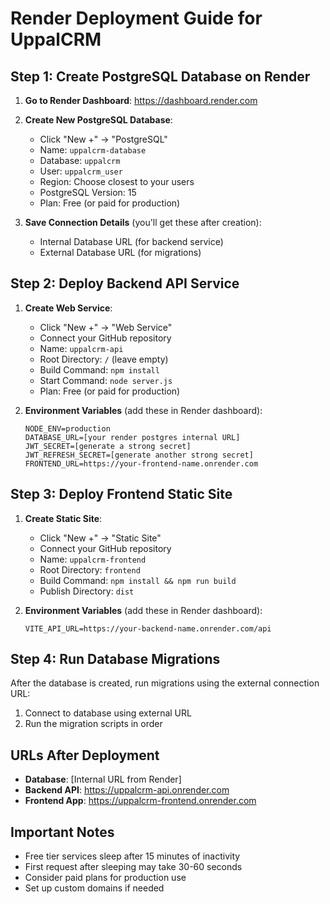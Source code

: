 # Render Deployment Guide for UppalCRM

## Step 1: Create PostgreSQL Database on Render

1. **Go to Render Dashboard**: https://dashboard.render.com
2. **Create New PostgreSQL Database**:
   - Click "New +" → "PostgreSQL"
   - Name: `uppalcrm-database`
   - Database: `uppalcrm`
   - User: `uppalcrm_user`
   - Region: Choose closest to your users
   - PostgreSQL Version: 15
   - Plan: Free (or paid for production)

3. **Save Connection Details** (you'll get these after creation):
   - Internal Database URL (for backend service)
   - External Database URL (for migrations)

## Step 2: Deploy Backend API Service

1. **Create Web Service**:
   - Click "New +" → "Web Service"
   - Connect your GitHub repository
   - Name: `uppalcrm-api`
   - Root Directory: `/` (leave empty)
   - Build Command: `npm install`
   - Start Command: `node server.js`
   - Plan: Free (or paid for production)

2. **Environment Variables** (add these in Render dashboard):
   ```
   NODE_ENV=production
   DATABASE_URL=[your render postgres internal URL]
   JWT_SECRET=[generate a strong secret]
   JWT_REFRESH_SECRET=[generate another strong secret]
   FRONTEND_URL=https://your-frontend-name.onrender.com
   ```

## Step 3: Deploy Frontend Static Site

1. **Create Static Site**:
   - Click "New +" → "Static Site"
   - Connect your GitHub repository
   - Name: `uppalcrm-frontend`
   - Root Directory: `frontend`
   - Build Command: `npm install && npm run build`
   - Publish Directory: `dist`

2. **Environment Variables** (add these in Render dashboard):
   ```
   VITE_API_URL=https://your-backend-name.onrender.com/api
   ```

## Step 4: Run Database Migrations

After the database is created, run migrations using the external connection URL:

1. Connect to database using external URL
2. Run the migration scripts in order

## URLs After Deployment

- **Database**: [Internal URL from Render]
- **Backend API**: https://uppalcrm-api.onrender.com
- **Frontend App**: https://uppalcrm-frontend.onrender.com

## Important Notes

- Free tier services sleep after 15 minutes of inactivity
- First request after sleeping may take 30-60 seconds
- Consider paid plans for production use
- Set up custom domains if needed